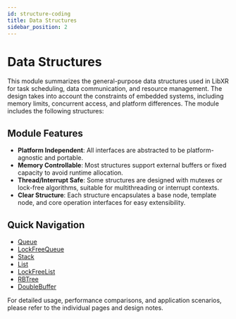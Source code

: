 ```yaml
---
id: structure-coding
title: Data Structures
sidebar_position: 2
---
```


# Data Structures

This module summarizes the general-purpose data structures used in LibXR for task scheduling, data communication, and resource management. The design takes into account the constraints of embedded systems, including memory limits, concurrent access, and platform differences. The module includes the following structures:

## Module Features

- **Platform Independent**: All interfaces are abstracted to be platform-agnostic and portable.
- **Memory Controllable**: Most structures support external buffers or fixed capacity to avoid runtime allocation.
- **Thread/Interrupt Safe**: Some structures are designed with mutexes or lock-free algorithms, suitable for multithreading or interrupt contexts.
- **Clear Structure**: Each structure encapsulates a base node, template node, and core operation interfaces for easy extensibility.

## Quick Navigation

- [Queue](./queue.md)
- [LockFreeQueue](./lockfree_queue.md)
- [Stack](./stack.md)
- [List](./list.md)
- [LockFreeList](./lockfree_list.md)
- [RBTree](./rbt.md)
- [DoubleBuffer](./double_buffer.md)

For detailed usage, performance comparisons, and application scenarios, please refer to the individual pages and design notes.
